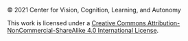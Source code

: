 © 2021 Center for Vision, Cognition, Learning, and Autonomy

This work is licensed under a [Creative Commons Attribution-NonCommercial-ShareAlike 4.0
International License](http://creativecommons.org/licenses/by-nc-sa/4.0/).

